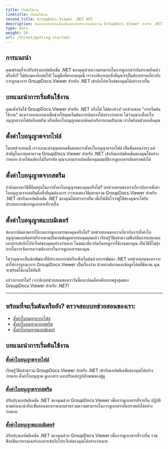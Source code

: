 ```yaml
---
title: เริ่มต้นใช้งาน
linktitle: เริ่มต้นใช้งาน
second_title: GroupDocs.Viewer .NET API
description: ค้นพบบทช่วยสอนทีละขั้นตอนสำหรับการผสานรวม GroupDocs.Viewer สำหรับ .NET เข้ากับแอปพลิเคชันของคุณได้อย่างราบรื่น เรียนรู้การตั้งค่าใบอนุญาตและปรับแต่งรูปลักษณ์ของผู้ดู
type: docs
weight: 26
url: /th/net/getting-started/
---
```


## การแนะนำ

คุณพร้อมที่จะปรับปรุงแอปพลิเคชัน .NET ของคุณด้วยความสามารถในการดูเอกสารอันทรงพลังแล้วหรือยัง? ไม่ต้องมองอีกต่อไป! ในคู่มือที่ครอบคลุมนี้ เราจะอธิบายทุกสิ่งที่คุณจำเป็นต้องทราบเกี่ยวกับการบูรณาการ GroupDocs.Viewer สำหรับ .NET เข้ากับโปรเจ็กต์ของคุณได้อย่างราบรื่น

## บทแนะนำการเริ่มต้นใช้งาน

คุณเพิ่งเริ่มใช้ GroupDocs.Viewer สำหรับ .NET หรือไม่ ไม่ต้องห่วง! บทช่วยสอน "การเริ่มต้นใช้งาน" ของเราออกแบบมาเพื่อช่วยให้คุณเริ่มต้นการเดินทางได้อย่างง่ายดาย ไม่ว่าคุณจะตั้งค่าใบอนุญาตจากไฟล์หรือสตรีม หรือเลือกใบอนุญาตแบบคิดค่าบริการตามปริมาณ เราก็พร้อมช่วยเหลือคุณ

## ตั้งค่าใบอนุญาตจากไฟล์

ในบทช่วยสอนนี้ เราจะแนะนำคุณตลอดขั้นตอนการตั้งค่าใบอนุญาตจากไฟล์ เป็นขั้นตอนง่ายๆ แต่สำคัญในการผสานรวม GroupDocs.Viewer สำหรับ .NET เข้ากับแอปพลิเคชันของคุณได้อย่างง่ายดาย ด้วยโค้ดเพียงไม่กี่บรรทัด คุณจะสามารถปลดล็อกคุณสมบัติการดูเอกสารอันทรงพลังได้

## ตั้งค่าใบอนุญาตจากสตรีม

กำลังมองหาวิธีที่ยืดหยุ่นในการตั้งค่าใบอนุญาตของคุณหรือไม่? บทช่วยสอนของเราเกี่ยวกับการตั้งค่าใบอนุญาตจากสตรีมคือสิ่งที่คุณต้องการ เราจะแสดงวิธีผสานรวม GroupDocs.Viewer สำหรับ .NET เข้ากับแอปพลิเคชัน .NET ของคุณได้อย่างราบรื่น เพื่อให้มั่นใจว่าผู้ใช้ของคุณจะได้รับประสบการณ์การดูเอกสารที่ราบรื่น

## ตั้งค่าใบอนุญาตแบบมิเตอร์

ต้องการติดตามการใช้งานการดูเอกสารของคุณหรือไม่? บทช่วยสอนของเราเกี่ยวกับการตั้งค่าใบอนุญาตแบบคิดค่าบริการตามปริมาณข้อมูลครอบคลุมคุณแล้ว เรียนรู้วิธีผสานรวมฟังก์ชันการแสดงผลเอกสารเข้ากับโปรเจ็กต์ของคุณอย่างง่ายดาย ในขณะเดียวกันก็คอยดูการใช้งานของคุณ เป็นวิธีที่ไม่ยุ่งยากในการจัดการความต้องการในการดูเอกสารของคุณ

ไม่ว่าคุณจะเป็นนักพัฒนาที่มีประสบการณ์หรือเพิ่งเริ่มต้นด้วยการพัฒนา .NET บทช่วยสอนของเราจะทำให้การบูรณาการ GroupDocs.Viewer เป็นเรื่องง่าย ด้วยคำอธิบายและข้อมูลโค้ดที่ชัดเจน คุณจะพร้อมใช้งานได้ทันที

แล้วจะรอทำไม? เจาะลึกบทช่วยสอนของเราวันนี้และปลดล็อกศักยภาพสูงสุดของ GroupDocs.Viewer สำหรับ .NET!

---

## พร้อมที่จะเริ่มต้นหรือยัง? ตรวจสอบบทช่วยสอนของเรา:

- [ตั้งค่าใบอนุญาตจากไฟล์](./set-license-from-file/)
- [ตั้งค่าใบอนุญาตจากสตรีม](./set-license-from-stream/)
- [ตั้งค่าใบอนุญาตแบบมิเตอร์](./set-metered-license/)

## บทแนะนำการเริ่มต้นใช้งาน
### [ตั้งค่าใบอนุญาตจากไฟล์](./set-license-from-file/)
เรียนรู้วิธีผสานรวม GroupDocs.Viewer สำหรับ .NET เข้ากับแอปพลิเคชันของคุณได้อย่างง่ายดาย ตั้งค่าใบอนุญาต ดูเอกสาร และปรับแต่งรูปลักษณ์ของผู้ดู
### [ตั้งค่าใบอนุญาตจากสตรีม](./set-license-from-stream/)
ปรับปรุงแอปพลิเคชัน .NET ของคุณด้วย GroupDocs.Viewer เพื่อการดูเอกสารที่ราบรื่น ปฏิบัติตามคำแนะนำทีละขั้นตอนของเราและผสานรวมความสามารถในการดูเอกสารอันทรงพลังได้อย่างง่ายดาย
### [ตั้งค่าใบอนุญาตแบบมิเตอร์](./set-metered-license/)
ปรับปรุงแอปพลิเคชัน .NET ของคุณด้วย GroupDocs.Viewer เพื่อการดูเอกสารที่ราบรื่น รวมฟังก์ชันการเรนเดอร์เอกสารเข้ากับโปรเจ็กต์ของคุณได้อย่างง่ายดาย